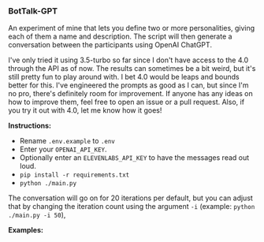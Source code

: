 ### BotTalk-GPT

An experiment of mine that lets you define two or more personalities, giving each of them a name and description. The script will then generate a conversation between the participants using OpenAI ChatGPT.

I've only tried it using 3.5-turbo so far since I don't have access to the 4.0 through the API as of now. The results can sometimes be a bit weird, but it's still pretty fun to play around with. I bet 4.0 would be leaps and bounds better for this. I've engineered the prompts as good as I can, but since I'm no pro, there's definitely room for improvement. If anyone has any ideas on how to improve them, feel free to open an issue or a pull request. Also, if you try it out with 4.0, let me know how it goes!

**Instructions:**
- Rename `.env.example` to `.env`
- Enter your `OPENAI_API_KEY`. 
- Optionally enter an `ELEVENLABS_API_KEY` to have the messages read out loud.
- `pip install -r requirements.txt`
- `python ./main.py`

The conversation will go on for 20 iterations per default, but you can adjust that by changing the iteration count using the argument `-i` (example: `python ./main.py -i 50`),

**Examples:**


